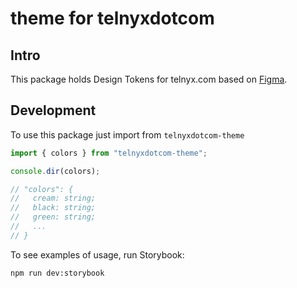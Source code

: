 # theme for telnyxdotcom

## Intro

This package holds Design Tokens for telnyx.com based on [Figma](https://www.figma.com/file/vViyGxJOCBLKKHI4VW8AXE/Telnyx_Website_Revamp_2022_Master_Spec_Team_DevHandoff?node-id=8%3A232).

## Development

To use this package just import from `telnyxdotcom-theme`

```javascript
import { colors } from "telnyxdotcom-theme";

console.dir(colors);

// "colors": {
//   cream: string;
//   black: string;
//   green: string;
//   ...
// }
```

To see examples of usage, run Storybook:

```
npm run dev:storybook
```
